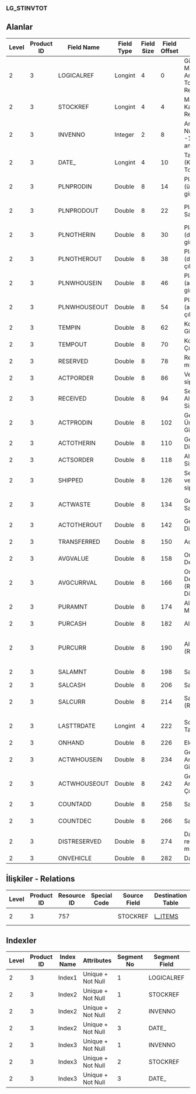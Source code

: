 ### LG_STINVTOT

## Alanlar

**Level**|**Product ID**|**Field Name**|**Field Type**|**Field Size**|**Field Offset**|**Türkçe Açıklama**|**Expression**
-----|-----|-----|-----|-----|-----|-----|-----
2|3|LOGICALREF|Longint|4|0|Günlük Malzeme Ambar Toplamı Log. Ref.|Daily Item Warehouse Total Logical Reference
2|3|STOCKREF|Longint|4|4|Malzeme Kartı Referansı|Item Card Reference
2|3|INVENNO|Integer|2|8|Ambar Numarası ( -1 tüm ambarlar)|Warehouse Number ( -1 All Warehouses)
2|3|DATE_|Longint|4|10|Tarih (Kümülatif Toplam)|Date (Cumulative Total)
2|3|PLNPRODIN|Double|8|14|Planlama (üretimden girişler)|Planning Inputs From Production
2|3|PLNPRODOUT|Double|8|22|Planlama Sarflar/Fireler|Planning Usages / Scraps
2|3|PLNOTHERIN|Double|8|30|Planlama (diğer girişler)|Planning Other Inputs
2|3|PLNOTHEROUT|Double|8|38|Planlama (diğer çıkışlar)|Planning Other Outputs
2|3|PLNWHOUSEIN|Double|8|46|Planlama (ambardan girişler)|Planning Inputs from Warehouse
2|3|PLNWHOUSEOUT|Double|8|54|Planlama (ambardan çıkışlar)|Planning  Outputs from Warehouse
2|3|TEMPIN|Double|8|62|Konsinye Girişler|Consignments Received
2|3|TEMPOUT|Double|8|70|Konsinye Çıkışlar|Consignments Issued
2|3|RESERVED|Double|8|78|Rezerve miktarı|Reserved Quantity
2|3|ACTPORDER|Double|8|86|Verilen siparişler|Purchase Orders
2|3|RECEIVED|Double|8|94|Sevkedilen Alış Siparişleri|Delivered Purchase Orders
2|3|ACTPRODIN|Double|8|102|Gerçekleşen Üretimden Girişler|Actual Inputs From Production
2|3|ACTOTHERIN|Double|8|110|Gerçekleşen Diğer Girişler|Actual Other Inputs
2|3|ACTSORDER|Double|8|118|Alınan Siparişler|Sales Orders
2|3|SHIPPED|Double|8|126|Sevkedilmiş verilen siparişler|Shipped Sales Orders
2|3|ACTWASTE|Double|8|134|Gerçekleşen Sarf / Fire|Actual Usages / Scraps
2|3|ACTOTHEROUT|Double|8|142|Gerçekleşen Diğer Çıkışlar|Actual Other Outputs
2|3|TRANSFERRED|Double|8|150|Açılış tutarı|Opening Amount
2|3|AVGVALUE|Double|8|158|Ortalama Değer|Avarage Value
2|3|AVGCURRVAL|Double|8|166|Ortalama Değer (Raporlama Dövizi)|Avarage Value (Reporting Currency)
2|3|PURAMNT|Double|8|174|Alımlar Miktarı|Purchase Quantity
2|3|PURCASH|Double|8|182|Alımlar Tutarı|Purchase Amount
2|3|PURCURR|Double|8|190|Alımlar Tutarı (RD)|Purchase Amount (Reporting Currency)
2|3|SALAMNT|Double|8|198|Satış Miktarı|Sales Quantity
2|3|SALCASH|Double|8|206|Satış Tutarı|Sales Amount
2|3|SALCURR|Double|8|214|Satış Tutarı (RD)|Sales Amount (Reporting Currency)
2|3|LASTTRDATE|Longint|4|222|Son Hareket Tarihi|Last Transaction Date
2|3|ONHAND|Double|8|226|Eldekiler|On Hand
2|3|ACTWHOUSEIN|Double|8|234|Gerçekleşen Ambar Girişleri|Actual Inputs from Warehouse
2|3|ACTWHOUSEOUT|Double|8|242|Gerçekleşen Ambar Çıkışları|Actual Outputs from Warehouse
2|3|COUNTADD|Double|8|258|Sayım Fazlası|Cycle Count (+)
2|3|COUNTDEC|Double|8|266|Sayım Eksiği |Cycle Count (-)
2|3|DISTRESERVED|Double|8|274|Dağıtım rezerve miktarı|Reserved Distribution Amount
2|3|ONVEHICLE|Double|8|282|Dağıtımda|In Distribution

## İlişkiler - Relations
**Level**|**Product ID**|**Resource ID**|**Special Code**|**Source Field**|**Destination Table**|**Destination Field**|**Relation Type**|**Extra Condition**
-----|-----|-----|-----|-----|-----|-----|-----|-----
2|3|757||STOCKREF|[L_ITEMS](../LG_ITEMS "L_ITEMS")|LOGICALREF|one-to-one|

## Indexler
**Level**|**Product ID**|**Index Name**|**Attributes**|**Segment No**|**Segment Field**|**Sense**
-----|-----|-----|-----|-----|-----|-----
2|3|Index1|Unique + Not Null|1|LOGICALREF|Ascending
2|3|Index2|Unique + Not Null|1|STOCKREF|Ascending
2|3|Index2|Unique + Not Null|2|INVENNO|Ascending
2|3|Index2|Unique + Not Null|3|DATE_|Ascending
2|3|Index3|Unique + Not Null|1|INVENNO|Ascending
2|3|Index3|Unique + Not Null|2|STOCKREF|Ascending
2|3|Index3|Unique + Not Null|3|DATE_|Ascending
